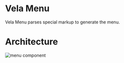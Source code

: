 Vela Menu
=========

Vela Menu parses special markup to generate the menu.

Architecture
=============

![menu component](../../docs/diagrams/vela_menu_component.svg)
